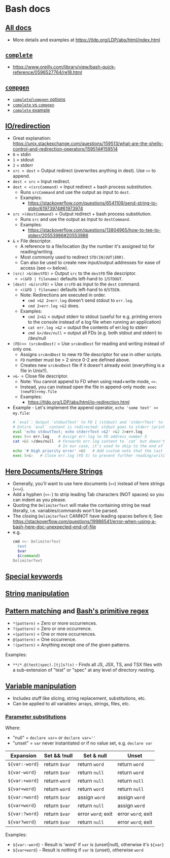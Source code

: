 # Bash docs

## [All docs](https://www.gnu.org/software/bash/manual/bash.html)

* More details and examples at https://tldp.org/LDP/abs/html/index.html

## [`complete`](https://www.gnu.org/software/bash/manual/html_node/Programmable-Completion-Builtins.html)

* https://www.oreilly.com/library/view/bash-quick-reference/0596527764/re18.html

## [`compgen`](https://www.gnu.org/software/bash/manual/html_node/Programmable-Completion-Builtins.html)

* [`complete`/`compgen` options](https://unix.stackexchange.com/questions/151118/understand-compgen-builtin-command/151120#151120)
* [`complete` vs `compgen`](https://unix.stackexchange.com/questions/250262/how-to-use-bashs-complete-or-compgen-c-command-option)
* [`complete` example](https://www.gnu.org/software/bash/manual/html_node/A-Programmable-Completion-Example.html)

## [IO/redirection](https://www.gnu.org/software/bash/manual/bash.html#Redirections)

* Great explanation: https://unix.stackexchange.com/questions/159513/what-are-the-shells-control-and-redirection-operators/159514#159514
* `0` = stdin
* `1` = stdout
* `2` = stderr
* `src > dest` = Output redirect (overwrites anything in dest). Use `>>` to append.
* `dest < src` = Input redirect.
* `dest < <(srcCommand)` = Input redirect + bash process substitution.
    - Runs `srcCommand` and use the output as input to `dest`.
    - Examples:
        + https://stackoverflow.com/questions/6541109/send-string-to-stdin/61973974#61973974
* `src >(destCommand)` = Output redirect + bash process substitution.
    - Runs `src` and use the output as input to `destCommand`.
    - Examples:
        + https://stackoverflow.com/questions/13804965/how-to-tee-to-stderr/20553986#20553986
* `&` = File descriptor.
    - A reference to a file/location (by the number it's assigned to) for reading/writing.
    - Most commonly used to redirect `STD(IN|OUT|ERR)`.
    - Can also be used to create new input/output addresses for ease of access (see `<>` below).
* `(src) >&(destFD)` = Output `src` to the `destFD` file descriptor.
    - `>(&FD | filename)` defaults left-hand to `1`/`STDOUT`.
* `(dest) <&(srcFD)` = Use `srcFD` as input to the `dest` command.
    - `<(&FD | filename)` defaults left-hand to `0`/`STDIN`.
    - Note: Redirections are executed in order.
        + `cmd >&2 2>err.log` doesn't send stdout to `err.log`.
        + `cmd 2>err.log >&2` does.
    - Examples:
        + `cmd 2>&1` = output stderr to stdout (useful for e.g. printing errors to the console instead of a log file when running an application)
        + `cat err.log >&2` = output the contents of err.log to stderr
        + `cmd &>/dev/null` = output all FDs (e.g. both stdout and stderr) to /dev/null
* `(FD)<> (srcAndDest)` = Use `srcAndDest` for reading and writing instead of only one.
    - Assigns `srcAndDest` to new `FD` file descriptor for use in other scripts.
    - `FD` number must be > 2 since 0-2 are defined above.
    - Creates new `srcAndDest` file if it doesn't already exist (everything is a file in Unix!!).
* `>&-` = Close file descriptor.
    - Note: You cannot append to FD when using read+write mode, `<>`.
    - Instead, you can instead open the file in append-only mode: `exec (newFD)>>my.file`
    - Examples:
        + https://tldp.org/LDP/abs/html/io-redirection.html
* Example - Let's implement the append operator, `echo 'some text' >> my.file`:
    ```bash
    # `eval`: Output 'stdoutText' to FD 1 (stdout) and 'stderrText' to FD 2 (stderr)
    # Entire `eval` content is redirected: stdout goes to stderr (printed to the console), stderr is saved to err.log
    eval 'echo stdoutText; echo stderrText >&2' >&2 2>err.log
    exec 5<> err.log    # Assign err.log to FD address number 5
    cat <&5 >/dev/null  # Forwards err.log content to `cat` but doesn't print to the console (FD 1 redirected to /dev/null so output is silenced).
                        # In our case, it's used to skip to the end of the file so new content is appended to the end.
    echo '# High priority error' >&5   # Add custom note that the last error in err.log is of high priority.
    exec 5>&-   # Close err.log (FD 5) to prevent further reading/writing
    ```

## [Here Documents/Here Strings](https://www.gnu.org/software/bash/manual/bash.html#Here-Documents)

* Generally, you'll want to use here documents (`<<`) instead of here strings (`<<<`).
* Add a hyphen (`<<-`) to strip leading Tab characters (NOT spaces) so you can indent as you please.
* Quoting the `DelimiterText` will make the containing string be read literally, i.e. variables/commands won't be parsed.
* The closing `DelimiterText` CANNOT have leading spaces before it; See: https://stackoverflow.com/questions/19986541/error-when-using-a-bash-here-doc-unexpected-end-of-file
* e.g.
    ```bash
    cmd <<- DelimiterText
      text
      $var
      $(command)
    DelimiterText
    ```

## [Special keywords](https://www.gnu.org/software/bash/manual/bash.html#Bash-Variables)

## [String manipulation](https://tldp.org/LDP/abs/html/string-manipulation.html)

## [Pattern matching](https://www.gnu.org/savannah-checkouts/gnu/bash/manual/bash.html#Pattern-Matching) and [Bash's primitive regex](https://tldp.org/LDP/abs/html/regexp.html)

* `*(pattern)` = Zero or more occurrences.
* `?(pattern)` = Zero or one occurrence.
* `+(pattern)` = One or more occurrences.
* `@(pattern)` = One occurrence.
* `!(pattern)` = Anything except one of the given patterns.

Examples:

* `**/*.@(test|spec).[tj]s?(x)` - Finds all JS, JSX, TS, and TSX files with a sub-extension of "test" or "spec" at any level of directory nesting.

## [Variable manipulation](https://www.gnu.org/software/bash/manual/bash.html#Shell-Parameter-Expansion)

* Includes stuff like slicing, string replacement, substitutions, etc.
* Can be applied to all variables: arrays, strings, files, etc.

### [Parameter substitutions](https://pubs.opengroup.org/onlinepubs/9699919799/utilities/V3_chap02.html#tag_18_06_02)

Where:

* "null" = `declare var=` or `declare var=''`
* "unset" = `var` never instantiated or if no value set, e.g. `declare var`

| Expansion       |  Set && !null    |    Set & null        |      Unset
| --------------- | ---------------- | -------------------- | -----------------
| `${var:-word}`  |  return `$var`   |    return `word`     |   return `word`
| `${var-word}`   |  return `$var`   |    return `null`     |   return `word`
| `${var:+word}`  |  return `word`   |    return `null`     |   return `null`
| `${var+word}`   |  return `word`   |    return `word`     |   return `null`
| `${var:=word}`  |  return `$var`   |    assign `word`     |   assign `word`
| `${var=word}`   |  return `$var`   |    return `null`     |   assign `word`
| `${var:?word}`  |  return `$var`   |  error `word`; exit  |  error `word`; exit
| `${var?word}`   |  return `$var`   |    return `null`     |  error `word`; exit


Examples:

* `${var:-word}` - Result is 'word' if `var` is (unset|null), otherwise it's `${var}`
* `${var+word}` - Result is nothing if `var` is (unset), otherwise `word`






<!--
_testParameterExpansion() {
    declare varDeclarations=('' 'declare var' 'declare var=' 'declare var=""' 'declare var="hello"')
    declare tests=(
        '${var:-word}'
        '${var-word}'
        '${var:+word}'
        '${var+word}'
        '${var:=word}'
        '${var=word}'
        '${var:?word}'
        '${var?word}'
    )

    for (( i=0; i < "${#varDeclarations[@]}"; i++ )); do
    # for varDeclaration in "${varDeclarations[@]}"; do
        declare varDeclaration="${varDeclarations[i]}"
        unset var
        eval "$varDeclaration"
        echo "New var declaration: $varDeclaration - var: `
            declare -p var 2>/dev/null || echo 'unset'
        `" # show how $var was created with `declare -p`, but don't show an error if $var was never declared

        for (( j=0; j < "${#tests[@]}"; j++ )); do
        # for test in "${tests[@]}"; do
            declare test="${tests[j]}"
            (
                echo "Test $test: ${var:+(current var: $var)}"
                eval "echo output: $test" # Has to be done in `eval "echo $test"` b/c param-expansion
                                          # only works in commands, e.g. `echo "${...}"` or `myVar=${...}`
                                          # so something like `eval "${...}"` throws an error
                echo "var value after expansion: $var"
                (( j != (${#tests[@]} - 1) )) && echo # print separators between tests, but not after last test
            )
        done

        (( i != (${#varDeclarations[@]} - 1) )) && echo -e '\n\n' # print extra separators only between $var declarations
    done
} && _testParameterExpansion
-->
